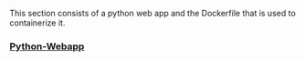 This section consists of a python web app and the Dockerfile that is used to containerize it. 
### [Python-Webapp](Python-Webapp/README.md)





